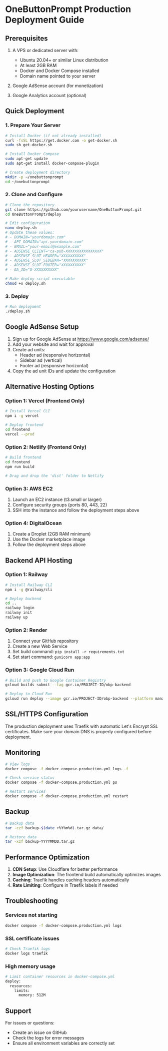 # OneButtonPrompt Production Deployment Guide

## Prerequisites

1. A VPS or dedicated server with:
   - Ubuntu 20.04+ or similar Linux distribution
   - At least 2GB RAM
   - Docker and Docker Compose installed
   - Domain name pointed to your server

2. Google AdSense account (for monetization)
3. Google Analytics account (optional)

## Quick Deployment

### 1. Prepare Your Server

```bash
# Install Docker (if not already installed)
curl -fsSL https://get.docker.com -o get-docker.sh
sudo sh get-docker.sh

# Install Docker Compose
sudo apt-get update
sudo apt-get install docker-compose-plugin

# Create deployment directory
mkdir -p ~/onebuttonprompt
cd ~/onebuttonprompt
```

### 2. Clone and Configure

```bash
# Clone the repository
git clone https://github.com/yourusername/OneButtonPrompt.git
cd OneButtonPrompt/deploy

# Edit configuration
nano deploy.sh
# Update these values:
# - DOMAIN="yourdomain.com"
# - API_DOMAIN="api.yourdomain.com"
# - EMAIL="your-email@example.com"
# - ADSENSE_CLIENT="ca-pub-XXXXXXXXXXXXXXXX"
# - ADSENSE_SLOT_HEADER="XXXXXXXXXX"
# - ADSENSE_SLOT_SIDEBAR="XXXXXXXXXX"
# - ADSENSE_SLOT_FOOTER="XXXXXXXXXX"
# - GA_ID="G-XXXXXXXXXX"

# Make deploy script executable
chmod +x deploy.sh
```

### 3. Deploy

```bash
# Run deployment
./deploy.sh
```

## Google AdSense Setup

1. Sign up for Google AdSense at https://www.google.com/adsense/
2. Add your website and wait for approval
3. Create ad units:
   - Header ad (responsive horizontal)
   - Sidebar ad (vertical)
   - Footer ad (responsive horizontal)
4. Copy the ad unit IDs and update the configuration

## Alternative Hosting Options

### Option 1: Vercel (Frontend Only)

```bash
# Install Vercel CLI
npm i -g vercel

# Deploy frontend
cd frontend
vercel --prod
```

### Option 2: Netlify (Frontend Only)

```bash
# Build frontend
cd frontend
npm run build

# Drag and drop the 'dist' folder to Netlify
```

### Option 3: AWS EC2

1. Launch an EC2 instance (t3.small or larger)
2. Configure security groups (ports 80, 443, 22)
3. SSH into the instance and follow the deployment steps above

### Option 4: DigitalOcean

1. Create a Droplet (2GB RAM minimum)
2. Use the Docker marketplace image
3. Follow the deployment steps above

## Backend API Hosting

### Option 1: Railway

```bash
# Install Railway CLI
npm i -g @railway/cli

# Deploy backend
cd ..
railway login
railway init
railway up
```

### Option 2: Render

1. Connect your GitHub repository
2. Create a new Web Service
3. Set build command: `pip install -r requirements.txt`
4. Set start command: `gunicorn app:app`

### Option 3: Google Cloud Run

```bash
# Build and push to Google Container Registry
gcloud builds submit --tag gcr.io/PROJECT-ID/obp-backend

# Deploy to Cloud Run
gcloud run deploy --image gcr.io/PROJECT-ID/obp-backend --platform managed
```

## SSL/HTTPS Configuration

The production deployment uses Traefik with automatic Let's Encrypt SSL certificates. 
Make sure your domain DNS is properly configured before deployment.

## Monitoring

```bash
# View logs
docker compose -f docker-compose.production.yml logs -f

# Check service status
docker compose -f docker-compose.production.yml ps

# Restart services
docker compose -f docker-compose.production.yml restart
```

## Backup

```bash
# Backup data
tar -czf backup-$(date +%Y%m%d).tar.gz data/

# Restore data
tar -xzf backup-YYYYMMDD.tar.gz
```

## Performance Optimization

1. **CDN Setup**: Use Cloudflare for better performance
2. **Image Optimization**: The frontend build automatically optimizes images
3. **Caching**: Traefik handles caching headers automatically
4. **Rate Limiting**: Configure in Traefik labels if needed

## Troubleshooting

### Services not starting
```bash
docker compose -f docker-compose.production.yml logs
```

### SSL certificate issues
```bash
# Check Traefik logs
docker logs traefik
```

### High memory usage
```bash
# Limit container resources in docker-compose.yml
deploy:
  resources:
    limits:
      memory: 512M
```

## Support

For issues or questions:
- Create an issue on GitHub
- Check the logs for error messages
- Ensure all environment variables are correctly set